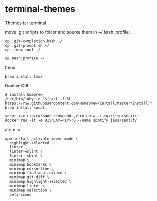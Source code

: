 # terminal-themes
Themes for terminal

move .git scripts to folder and source them in ~/.bash_profile:

```
cp .git-completion.bash ~/
cp .git-prompt.sh ~/
cp .tmux.conf ~/

cp bash_profile ~/
```

tmux

```
brew install tmux
```

Docker GUI

```
# install hombrew
/usr/bin/ruby -e "$(curl -fsSL https://raw.githubusercontent.com/Homebrew/install/master/install)"
brew install socat

socat TCP-LISTEN:6000,reuseaddr,fork UNIX-CLIENT:\"$DISPLAY\"
docker run -it -e DISPLAY=<IP>:0 --name spotify jess/spotify
```

atom.io

```
apm install activate-power-mode \
  highlight-selected \
  linter \
  linter-eslint \
  linter-jshint \
  minimap \
  minimap-bookmarks \
  minimap-cursorline \
  minimap-find-and-replace \
  minimap-git-diff \
  minimap-highlight-selected \
  minimap-linter \
  minimap-selection \
  seti-icons
```
